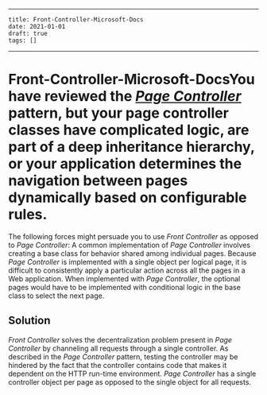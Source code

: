 
---
    title: Front-Controller-Microsoft-Docs
    date: 2021-01-01    
    draft: true
    tags: []
---
# Front-Controller-Microsoft-DocsYou have reviewed the *[Page Controller](https://docs.microsoft.com/en-us/previous-versions/msp-n-p/ff649595%28v%3dpandp.10%29)* pattern, but your page controller classes have complicated logic, are part of a deep inheritance hierarchy, or your application determines the navigation between pages dynamically based on configurable rules.
The following forces might persuade you to use *Front Controller* as opposed to *Page Controller*:
A common implementation of *Page Controller* involves creating a base class for behavior shared among individual pages.
Because *Page Controller* is implemented with a single object per logical page, it is difficult to consistently apply a particular action across all the pages in a Web application.
When implemented with *Page Controller*, the optional pages would have to be implemented with conditional logic in the base class to select the next page.
## Solution
*Front Controller* solves the decentralization problem present in *Page Controller* by channeling all requests through a single controller.
As described in the *Page Controller* pattern, testing the controller may be hindered by the fact that the controller contains code that makes it dependent on the HTTP run-time environment.
*Page Controller* has a single controller object per page as opposed to the single object for all requests.
